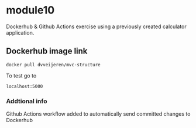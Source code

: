 # module10
Dockerhub & Github Actions exercise using a previously created calculator application.

## Dockerhub image link
```
docker pull dvveijeren/mvc-structure
```
To test go to
```
localhost:5000
```

### Addtional info
Github Actions workflow added to automatically send committed changes to Dockerhub
